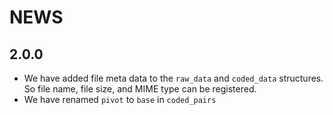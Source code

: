 # NEWS 

## 2.0.0

* We have added file meta data to the `raw_data` and `coded_data` structures. So file name, file size, and MIME type can be registered. 
* We have renamed `pivot` to `base` in `coded_pairs` 
